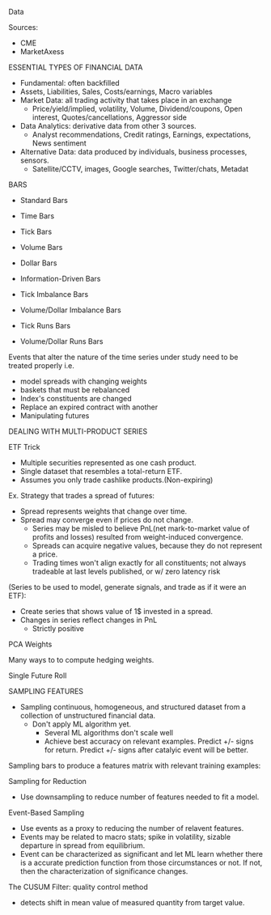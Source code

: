 Data

Sources:
- CME
- MarketAxess


ESSENTIAL TYPES OF FINANCIAL DATA

- Fundamental: often backfilled
 - Assets, Liabilities, Sales, Costs/earnings, Macro variables
- Market Data:  all trading activity that takes place in an exchange
  - Price/yield/implied, volatility, Volume, Dividend/coupons, Open interest, Quotes/cancellations, Aggressor side
- Data Analytics:  derivative data from other 3 sources.
  - Analyst recommendations, Credit ratings, Earnings, expectations, News sentiment
- Alternative Data: data produced by individuals,  business processes, sensors.
  - Satellite/CCTV, images, Google searches, Twitter/chats, Metadat


BARS

-  Standard Bars
  - Time Bars
  - Tick Bars
  - Volume Bars
  - Dollar Bars
  
-  Information-Driven Bars
  - Tick Imbalance Bars
  - Volume/Dollar Imbalance Bars
  - Tick Runs Bars
  - Volume/Dollar Runs Bars
  
Events that alter the nature of the time series under study need to be treated properly i.e.
- model spreads with changing weights
- baskets that must be rebalanced
- Index's constituents are changed
- Replace an expired contract with another
- Manipulating futures

DEALING WITH MULTI-PRODUCT SERIES

ETF Trick

- Multiple securities represented as one cash product.
- Single dataset that resembles a total-return ETF.
- Assumes you only trade cashlike products.(Non-expiring)

Ex. Strategy that trades a spread of futures:
- Spread represents weights that change over time.
- Spread may converge even if prices do not change.
  - Series may be misled to believe PnL(net mark-to-market value of profits and losses) resulted from weight-induced convergence.
  - Spreads can acquire negative values, because they do not represent a price.
  - Trading times won't align exactly for all constituents; not always tradeable at last levels published, or w/ zero latency risk

(Series to be used to model, generate signals, and trade as if it were an ETF):
- Create series that shows value of 1$ invested in a spread.
- Changes in series reflect changes in PnL
  - Strictly positive

PCA Weights

Many ways to to compute hedging weights.


Single Future Roll


SAMPLING FEATURES
- Sampling continuous, homogeneous, and structured dataset from a collection of unstructured financial data.
  - Don't apply ML algorithm yet.
    - Several ML algorithms don't scale well
    - Achieve best accuracy on relevant examples. Predict +/- signs for return. Predict +/- signs after catalyic event will be better.
    
Sampling bars to produce a features matrix with relevant training examples:

Sampling for Reduction
- Use downsampling to reduce number of features needed to fit a model.

Event-Based Sampling
- Use events as a proxy to reducing the number of relavent features.
- Events may be related to macro stats; spike in volatility, sizable departure in spread from equilibrium. 
- Event can be characterized as significant and let ML learn whether there is a accurate prediction function from those circumstances or not. If not, then the characterization of significance changes. 

The CUSUM Filter: quality control method
- detects shift in mean value of measured quantity from target value.






